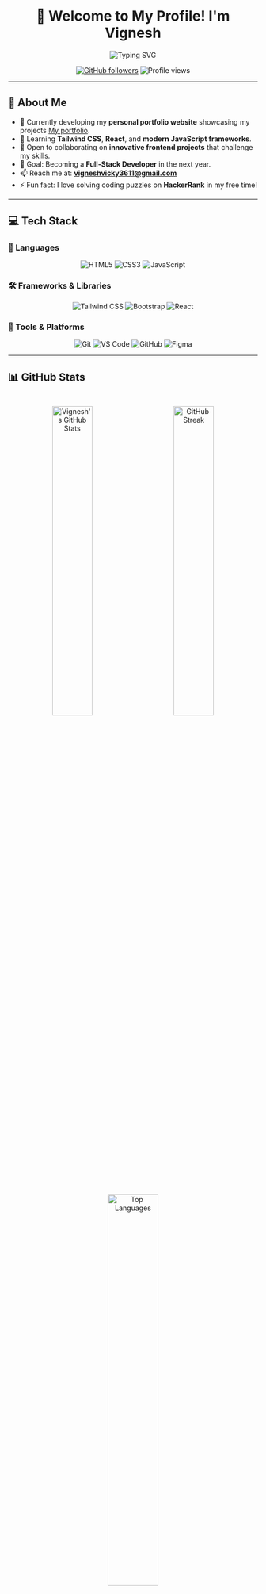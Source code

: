 <h1 align="center">🚀 Welcome to My Profile! I'm Vignesh</h1>

<p align="center">
  <img src="https://readme-typing-svg.herokuapp.com?font=Fira+Code&pause=1000&color=0077B5&center=true&vCenter=true&random=false&width=435&lines=Frontend+Developer;Continuous+Learner" alt="Typing SVG" />
</p>

<div align="center">
  <a href="https://github.com/Vignesh061"><img src="https://img.shields.io/github/followers/Vignesh061?style=social" alt="GitHub followers"></a>
  <img src="https://komarev.com/ghpvc/?username=Vignesh061&color=0077B5" alt="Profile views">
</div>

---

## 🚀 About Me

- 🔭 Currently developing my **personal portfolio website** showcasing my projects [My portfolio](https://github.com/Vignesh061/Portfolio).
- 🌱 Learning **Tailwind CSS**, **React**, and **modern JavaScript frameworks**.
- 👯 Open to collaborating on **innovative frontend projects** that challenge my skills.
- 🎯 Goal: Becoming a **Full-Stack Developer** in the next year.
- 📫 Reach me at: **vigneshvicky3611@gmail.com**
- ⚡ Fun fact: I love solving coding puzzles on **HackerRank** in my free time!

---

## 💻 Tech Stack

### 🧰 Languages

<p align="center">
  <img src="https://img.shields.io/badge/HTML5-%23E34F26.svg?style=for-the-badge&logo=html5&logoColor=white" alt="HTML5">
  <img src="https://img.shields.io/badge/CSS3-%231572B6.svg?style=for-the-badge&logo=css3&logoColor=white" alt="CSS3">
  <img src="https://img.shields.io/badge/JavaScript-%23F7DF1E.svg?style=for-the-badge&logo=javascript&logoColor=black" alt="JavaScript">
</p>

### 🛠️ Frameworks & Libraries

<p align="center">
  <img src="https://img.shields.io/badge/Tailwind_CSS-%2338B2AC.svg?style=for-the-badge&logo=tailwind-css&logoColor=white" alt="Tailwind CSS">
  <img src="https://img.shields.io/badge/Bootstrap-%237952B3.svg?style=for-the-badge&logo=bootstrap&logoColor=white" alt="Bootstrap">
  <img src="https://img.shields.io/badge/React-%2320232a.svg?style=for-the-badge&logo=react&logoColor=%2361DAFB" alt="React">
</p>

### 🧩 Tools & Platforms

<p align="center">
  <img src="https://img.shields.io/badge/Git-%23F05033.svg?style=for-the-badge&logo=git&logoColor=white" alt="Git">
  <img src="https://img.shields.io/badge/VS_Code-%23007ACC.svg?style=for-the-badge&logo=visual-studio-code&logoColor=white" alt="VS Code">
  <img src="https://img.shields.io/badge/GitHub-%2312100E.svg?style=for-the-badge&logo=github&logoColor=white" alt="GitHub">
  <img src="https://img.shields.io/badge/Figma-%23F24E1E.svg?style=for-the-badge&logo=figma&logoColor=white" alt="Figma">
</p>

---

## 📊 GitHub Stats

<div align="center">
  <img src="https://github-readme-stats.vercel.app/api?username=Vignesh061&theme=algolia&hide_border=false&include_all_commits=true&count_private=true" alt="Vignesh's GitHub Stats" width="40%" style="padding: 20px;" /> 
  <img src="https://github-readme-streak-stats.herokuapp.com/?user=Vignesh061&theme=algolia&hide_border=false" alt="GitHub Streak" width="40%" style="padding: 20px;" />
</div>

<div align="center">
  <img src="https://github-readme-stats.vercel.app/api/top-langs/?username=Vignesh061&theme=algolia&hide_border=false&include_all_commits=true&count_private=true&layout=compact" alt="Top Languages" width="45%" style="margin: 10px;" />
</div>

---

## 🏆 Featured Project

### 🏠 HomyStay - Guest House Booking System

A responsive booking platform for guest houses with an intuitive UI and seamless booking functionality.

**Tech Stack:** HTML5, CSS3, JavaScript

🔗 **[Live Demo Here](https://vignesh061.github.io/Guest-House-Booking-System-Html-CSS-JavaScript/)**

---

## ✨ Favorite Quote

> *“Programs must be written for people to read, and only incidentally for machines to execute.”*  
> — **Harold Abelson**

---

## 🤝 Connect With Me

<p align="center">
  <a href="https://github.com/Vignesh061">
    <img src="https://img.shields.io/badge/GitHub-%2312100E.svg?&style=for-the-badge&logo=github&logoColor=white" alt="GitHub" />
  </a>
  <a href="https://www.linkedin.com/in/vignesh061/">
    <img src="https://img.shields.io/badge/LinkedIn-%230077B5.svg?&style=for-the-badge&logo=linkedin&logoColor=white" alt="LinkedIn" />
  </a>
  <a href="https://www.hackerrank.com/profile/vignesh061">
    <img src="https://img.shields.io/badge/HackerRank-%232EC866.svg?&style=for-the-badge&logo=hackerrank&logoColor=white" alt="HackerRank" />
  </a>
  <a href="mailto:vigneshvicky3611@gmail.com">
    <img src="https://img.shields.io/badge/Email-0077B5?style=for-the-badge&logo=gmail&logoColor=white" alt="Email" />
  </a>
</p>

---

<div align="center">
  <p>Thanks for visiting my profile! 😊</p>
</div>
